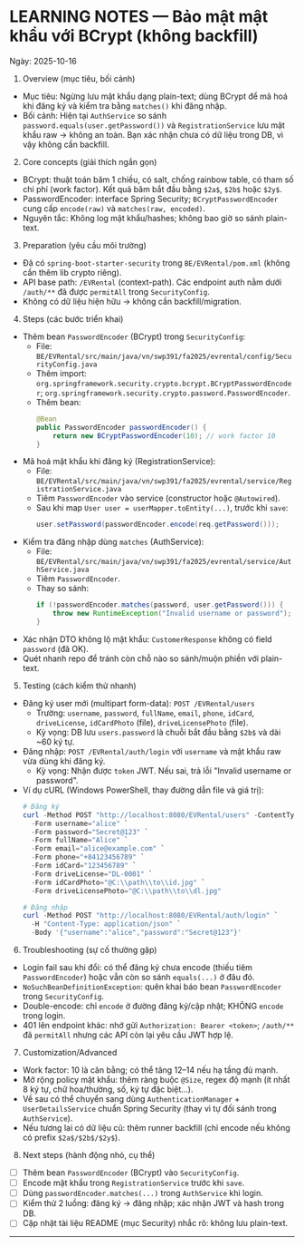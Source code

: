 # LEARNING NOTES — Bảo mật mật khẩu với BCrypt (không backfill)

Ngày: 2025-10-16

1) Overview (mục tiêu, bối cảnh)
- Mục tiêu: Ngừng lưu mật khẩu dạng plain-text; dùng BCrypt để mã hoá khi đăng ký và kiểm tra bằng `matches()` khi đăng nhập.
- Bối cảnh: Hiện tại `AuthService` so sánh `password.equals(user.getPassword())` và `RegistrationService` lưu mật khẩu raw → không an toàn. Bạn xác nhận chưa có dữ liệu trong DB, vì vậy không cần backfill.

2) Core concepts (giải thích ngắn gọn)
- BCrypt: thuật toán băm 1 chiều, có salt, chống rainbow table, có tham số chi phí (work factor). Kết quả băm bắt đầu bằng `$2a$`, `$2b$` hoặc `$2y$`.
- PasswordEncoder: interface Spring Security; `BCryptPasswordEncoder` cung cấp `encode(raw)` và `matches(raw, encoded)`.
- Nguyên tắc: Không log mật khẩu/hashes; không bao giờ so sánh plain-text.

3) Preparation (yêu cầu môi trường)
- Đã có `spring-boot-starter-security` trong `BE/EVRental/pom.xml` (không cần thêm lib crypto riêng).
- API base path: `/EVRental` (context-path). Các endpoint auth nằm dưới `/auth/**` đã được `permitAll` trong `SecurityConfig`.
- Không có dữ liệu hiện hữu → không cần backfill/migration.

4) Steps (các bước triển khai)
- Thêm bean `PasswordEncoder` (BCrypt) trong `SecurityConfig`:
  - File: `BE/EVRental/src/main/java/vn/swp391/fa2025/evrental/config/SecurityConfig.java`
  - Thêm import: `org.springframework.security.crypto.bcrypt.BCryptPasswordEncoder`; `org.springframework.security.crypto.password.PasswordEncoder`.
  - Thêm bean:
    ```java
    @Bean
    public PasswordEncoder passwordEncoder() {
        return new BCryptPasswordEncoder(10); // work factor 10
    }
    ```
- Mã hoá mật khẩu khi đăng ký (RegistrationService):
  - File: `BE/EVRental/src/main/java/vn/swp391/fa2025/evrental/service/RegistrationService.java`
  - Tiêm `PasswordEncoder` vào service (constructor hoặc `@Autowired`).
  - Sau khi map `User user = userMapper.toEntity(...)`, trước khi `save`:
    ```java
    user.setPassword(passwordEncoder.encode(req.getPassword()));
    ```
- Kiểm tra đăng nhập dùng `matches` (AuthService):
  - File: `BE/EVRental/src/main/java/vn/swp391/fa2025/evrental/service/AuthService.java`
  - Tiêm `PasswordEncoder`.
  - Thay so sánh:
    ```java
    if (!passwordEncoder.matches(password, user.getPassword())) {
        throw new RuntimeException("Invalid username or password");
    }
    ```
- Xác nhận DTO không lộ mật khẩu: `CustomerResponse` không có field `password` (đã OK).
- Quét nhanh repo để tránh còn chỗ nào so sánh/muộn phiền với plain-text.

5) Testing (cách kiểm thử nhanh)
- Đăng ký user mới (multipart form-data): `POST /EVRental/users`
  - Trường: `username`, `password`, `fullName`, `email`, `phone`, `idCard`, `driveLicense`, `idCardPhoto` (file), `driveLicensePhoto` (file).
  - Kỳ vọng: DB lưu `users.password` là chuỗi bắt đầu bằng `$2b$` và dài ~60 ký tự.
- Đăng nhập: `POST /EVRental/auth/login` với `username` và mật khẩu raw vừa dùng khi đăng ký.
  - Kỳ vọng: Nhận được `token` JWT. Nếu sai, trả lỗi "Invalid username or password".
- Ví dụ cURL (Windows PowerShell, thay đường dẫn file và giá trị):
  ```powershell
  # Đăng ký
  curl -Method POST "http://localhost:8080/EVRental/users" -ContentType "multipart/form-data" `
    -Form username="alice" `
    -Form password="Secret@123" `
    -Form fullName="Alice" `
    -Form email="alice@example.com" `
    -Form phone="+84123456789" `
    -Form idCard="123456789" `
    -Form driveLicense="DL-0001" `
    -Form idCardPhoto="@C:\\path\\to\\id.jpg" `
    -Form driveLicensePhoto="@C:\\path\\to\\dl.jpg"

  # Đăng nhập
  curl -Method POST "http://localhost:8080/EVRental/auth/login" `
    -H "Content-Type: application/json" `
    -Body '{"username":"alice","password":"Secret@123"}'
  ```

6) Troubleshooting (sự cố thường gặp)
- Login fail sau khi đổi: có thể đăng ký chưa encode (thiếu tiêm `PasswordEncoder`) hoặc vẫn còn so sánh `equals(...)` ở đâu đó.
- `NoSuchBeanDefinitionException`: quên khai báo bean `PasswordEncoder` trong `SecurityConfig`.
- Double-encode: chỉ `encode` ở đường đăng ký/cập nhật; KHÔNG `encode` trong login.
- 401 lên endpoint khác: nhớ gửi `Authorization: Bearer <token>`; `/auth/**` đã `permitAll` nhưng các API còn lại yêu cầu JWT hợp lệ.

7) Customization/Advanced
- Work factor: 10 là cân bằng; có thể tăng 12–14 nếu hạ tầng đủ mạnh.
- Mở rộng policy mật khẩu: thêm ràng buộc `@Size`, regex độ mạnh (ít nhất 8 ký tự, chữ hoa/thường, số, ký tự đặc biệt...).
- Về sau có thể chuyển sang dùng `AuthenticationManager` + `UserDetailsService` chuẩn Spring Security (thay vì tự đối sánh trong `AuthService`).
- Nếu tương lai có dữ liệu cũ: thêm runner backfill (chỉ encode nếu không có prefix `$2a$/$2b$/$2y$`).

8) Next steps (hành động nhỏ, cụ thể)
- [ ] Thêm bean `PasswordEncoder` (BCrypt) vào `SecurityConfig`.
- [ ] Encode mật khẩu trong `RegistrationService` trước khi `save`.
- [ ] Dùng `passwordEncoder.matches(...)` trong `AuthService` khi login.
- [ ] Kiểm thử 2 luồng: đăng ký → đăng nhập; xác nhận JWT và hash trong DB.
- [ ] Cập nhật tài liệu README (mục Security) nhắc rõ: không lưu plain-text.

---

